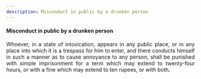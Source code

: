 ```yaml
---
description: Misconduct in public by a drunken person
---
```


#### Misconduct in public by a drunken person
<div style="text-align: justify">

Whoever, in a state of intoxication, appears in any public place, or in any place into which it is a trespass for him to enter, and there conducts himself in such a manner as to cause annoyance to any person, shall be punished with simple imprisonment for a term which may extend to twenty-four hours, or with a fine which may extend to ten rupees, or with both.

</div>
